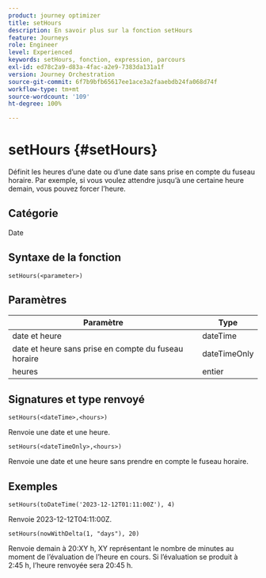 ```yaml
---
product: journey optimizer
title: setHours
description: En savoir plus sur la fonction setHours
feature: Journeys
role: Engineer
level: Experienced
keywords: setHours, fonction, expression, parcours
exl-id: ed78c2a9-d83a-4fac-a2e9-7383da131a1f
version: Journey Orchestration
source-git-commit: 6f7b9bfb65617ee1ace3a2faaebdb24fa068d74f
workflow-type: tm+mt
source-wordcount: '109'
ht-degree: 100%

---
```


# setHours {#setHours}

Définit les heures d’une date ou d’une date sans prise en compte du fuseau horaire. Par exemple, si vous voulez attendre jusqu’à une certaine heure demain, vous pouvez forcer l’heure.

## Catégorie

Date

## Syntaxe de la fonction

`setHours(<parameter>)`

## Paramètres

| Paramètre | Type |
|--- |--- |
| date et heure | dateTime |
| date et heure sans prise en compte du fuseau horaire | dateTimeOnly |
| heures | entier |

## Signatures et type renvoyé

`setHours(<dateTime>,<hours>)`

Renvoie une date et une heure.

`setHours(<dateTimeOnly>,<hours>)`

Renvoie une date et une heure sans prendre en compte le fuseau horaire.

## Exemples

`setHours(toDateTime('2023-12-12T01:11:00Z'), 4)`

Renvoie 2023-12-12T04:11:00Z.

`setHours(nowWithDelta(1, "days"), 20)`

Renvoie demain à 20:XY h, XY représentant le nombre de minutes au moment de lʼévaluation de lʼheure en cours. Si lʼévaluation se produit à 2:45 h, lʼheure renvoyée sera 20:45 h.
